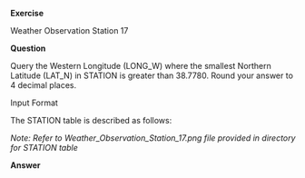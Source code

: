 **Exercise**

Weather Observation Station 17

**Question**

Query the Western Longitude (LONG_W) where the smallest Northern Latitude (LAT_N) in STATION is greater than 38.7780. Round your answer to 4 decimal places.

Input Format

The STATION table is described as follows:

*Note: Refer to Weather_Observation_Station_17.png file provided in directory for STATION table*

**Answer**




